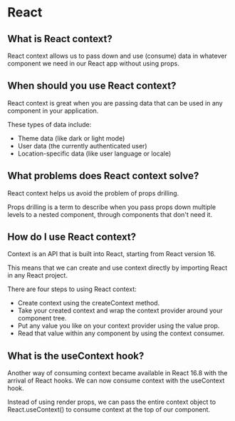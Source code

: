 # React

## What is React context?

React context allows us to pass down and use (consume) data in whatever component we need in our React app without using
props.

## When should you use React context?

React context is great when you are passing data that can be used in any component in your application.

These types of data include:

- Theme data (like dark or light mode)
- User data (the currently authenticated user)
- Location-specific data (like user language or locale)

## What problems does React context solve?

React context helps us avoid the problem of props drilling.

Props drilling is a term to describe when you pass props down multiple levels to a nested component, through components
that don't need it.

## How do I use React context?

Context is an API that is built into React, starting from React version 16.

This means that we can create and use context directly by importing React in any React project.

There are four steps to using React context:

- Create context using the createContext method.
- Take your created context and wrap the context provider around your component tree.
- Put any value you like on your context provider using the value prop.
- Read that value within any component by using the context consumer.

## What is the useContext hook?

Another way of consuming context became available in React 16.8 with the arrival of React hooks. We can now consume
context with the useContext hook.

Instead of using render props, we can pass the entire context object to React.useContext() to consume context at the top
of our component.








